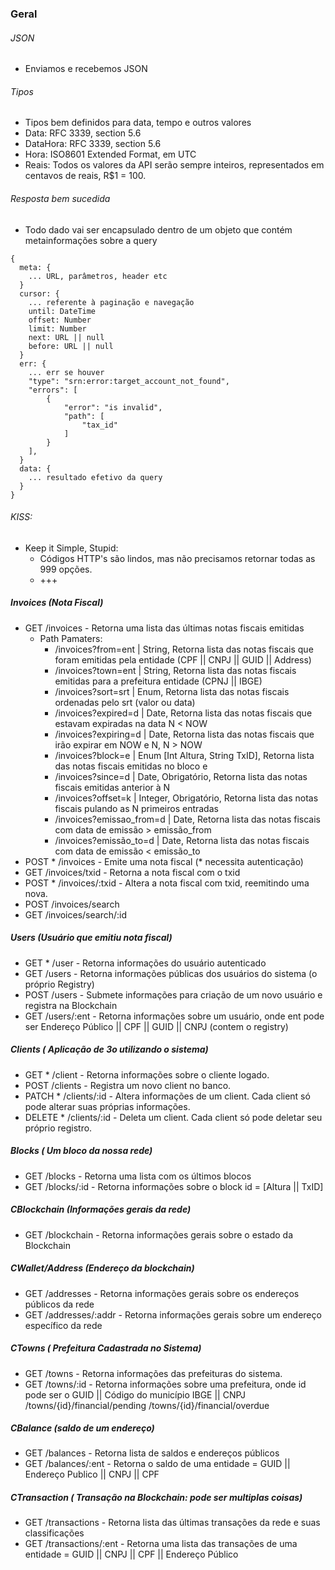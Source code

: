 ### Geral

###### JSON
  - Enviamos e recebemos JSON

###### Tipos
  - Tipos bem definidos para data, tempo e outros valores
  - Data:  RFC 3339, section 5.6
  - DataHora: RFC 3339, section 5.6
  - Hora: ISO8601 Extended Format, em UTC
  - Reais: Todos os valores da API serão sempre inteiros, representados em centavos de reais, R$1 = 100.



###### Resposta bem sucedida
  - Todo dado vai ser encapsulado dentro de um objeto que contém metainformações sobre a query

```
{
  meta: {
    ... URL, parâmetros, header etc
  }
  cursor: {
    ... referente à paginação e navegação
    until: DateTime
    offset: Number
    limit: Number
    next: URL || null
    before: URL || null
  }
  err: {
    ... err se houver
    "type": "srn:error:target_account_not_found",
    "errors": [
        {
            "error": "is invalid",
            "path": [
                "tax_id"
            ]
        }
    ],
  }
  data: {
    ... resultado efetivo da query
  }
}
```

###### KISS: 
  - Keep it Simple, Stupid:
    - Códigos HTTP's são lindos, mas não precisamos retornar todas as 999 opções.
    - +++ 

##### Invoices (Nota Fiscal) 
  - GET /invoices - Retorna uma lista das últimas notas fiscais emitidas 
    - Path Pamaters:
      - /invoices?from=ent       | String, Retorna lista das notas fiscais que foram emitidas pela entidade (CPF || CNPJ || GUID || Address)
      - /invoices?town=ent       | String, Retorna lista das notas fiscais emitidas para a prefeitura entidade (CPNJ || IBGE)
      - /invoices?sort=srt       | Enum, Retorna lista das notas fiscais ordenadas pelo srt (valor ou data)
      - /invoices?expired=d      | Date, Retorna lista das notas fiscais que estavam expiradas na data N < NOW
      - /invoices?expiring=d     | Date, Retorna lista das notas fiscais que irão expirar em NOW e N, N > NOW
      - /invoices?block=e        | Enum [Int Altura, String TxID], Retorna lista das notas fiscais emitidas no bloco e
      - /invoices?since=d        | Date, Obrigatório, Retorna lista das notas fiscais emitidas anterior à N
      - /invoices?offset=k       | Integer, Obrigatório, Retorna lista das notas fiscais pulando as N primeiros entradas
      - /invoices?emissao_from=d | Date, Retorna lista das notas fiscais com data de emissão > emissão_from
      - /invoices?emissão_to=d   | Date, Retorna lista das notas fiscais com data de emissão < emissão_to
  - POST * /invoices - Emite uma nota fiscal (* necessita autenticação)
  - GET /invoices/txid - Retorna a nota fiscal com o txid 
  - POST * /invoices/:txid - Altera a nota fiscal com txid, reemitindo uma nova.
  - POST /invoices/search
  - GET /invoices/search/:id

##### Users (Usuário que emitiu nota fiscal) 
  - GET * /user - Retorna informações do usuário autenticado
  - GET /users - Retorna informações públicas dos usuários do sistema (o próprio Registry)
  - POST /users - Submete informações para criação de um novo usuário e registra na Blockchain
  - GET /users/:ent - Retorna informações sobre um usuário, onde ent pode ser Endereço Público || CPF || GUID || CNPJ (contem o registry)

##### Clients ( Aplicação de 3o utilizando o sistema)
  - GET * /client - Retorna informações sobre o cliente logado.
  - POST /clients - Registra um novo client no banco.
  - PATCH * /clients/:id - Altera informações de um client. Cada client só pode alterar suas próprias informações.
  - DELETE * /clients/:id - Deleta um client. Cada client só pode deletar seu próprio registro. 
  
##### Blocks ( Um bloco da nossa rede) 
  - GET /blocks - Retorna uma lista com os últimos blocos
  - GET /blocks/:id - Retorna informações sobre o block id = [Altura || TxID]

##### CBlockchain (Informações gerais da rede)
  - GET /blockchain - Retorna informações gerais sobre o estado da Blockchain
  
##### CWallet/Address (Endereço da blockchain) 
  - GET /addresses - Retorna informações gerais sobre os endereços públicos da rede
  - GET /addresses/:addr - Retorna informações gerais sobre um endereço específico da rede

##### CTowns ( Prefeitura Cadastrada no Sistema)
  - GET /towns - Retorna informações das prefeituras do sistema.
  - GET /towns/:id - Retorna informações sobre uma prefeitura, onde id pode ser o GUID || Código do município IBGE || CNPJ 
  /towns/{id}/financial/pending 
/towns/{id}/financial/overdue

##### CBalance (saldo de um endereço)
  - GET /balances - Retorna lista de saldos e endereços públicos
  - GET /balances/:ent - Retorna o saldo de uma entidade = GUID || Endereço Publico || CNPJ || CPF

##### CTransaction ( Transação na Blockchain: pode ser multiplas coisas)      
  - GET /transactions - Retorna lista das últimas transações da rede e suas classificações
  - GET /transactions/:ent  - Retorna uma lista das transações de uma entidade = GUID || CNPJ || CPF || Endereço Público